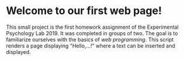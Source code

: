 # Welcome to our first web page!
This small project is the first homework assignment of the Experimental Psychology Lab 2019. It was completed in groups of two. The goal is to familiarize ourselves with the basics of _web programming_. This script renders a page displaying "Hello,...!" where a text can be inserted and displayed.
